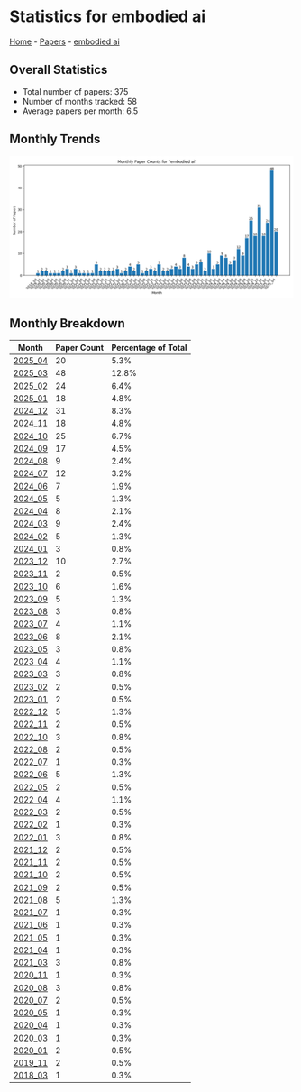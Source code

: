 # Statistics for embodied ai

[Home](https://arxcompass.github.io) - [Papers](https://arxcompass.github.io/papers) - [embodied ai](https://arxcompass.github.io/papers/embodied_ai)

## Overall Statistics

- Total number of papers: 375
- Number of months tracked: 58
- Average papers per month: 6.5

## Monthly Trends

![Monthly Paper Counts](monthly_stats.png)

## Monthly Breakdown

| Month | Paper Count | Percentage of Total |
| --- | --- | --- |
| [2025_04](./2025_04/papers_1.md) | 20 | 5.3% |
| [2025_03](./2025_03/papers_1.md) | 48 | 12.8% |
| [2025_02](./2025_02/papers_1.md) | 24 | 6.4% |
| [2025_01](./2025_01/papers_1.md) | 18 | 4.8% |
| [2024_12](./2024_12/papers_1.md) | 31 | 8.3% |
| [2024_11](./2024_11/papers_1.md) | 18 | 4.8% |
| [2024_10](./2024_10/papers_1.md) | 25 | 6.7% |
| [2024_09](./2024_09/papers_1.md) | 17 | 4.5% |
| [2024_08](./2024_08/papers_1.md) | 9 | 2.4% |
| [2024_07](./2024_07/papers_1.md) | 12 | 3.2% |
| [2024_06](./2024_06/papers_1.md) | 7 | 1.9% |
| [2024_05](./2024_05/papers_1.md) | 5 | 1.3% |
| [2024_04](./2024_04/papers_1.md) | 8 | 2.1% |
| [2024_03](./2024_03/papers_1.md) | 9 | 2.4% |
| [2024_02](./2024_02/papers_1.md) | 5 | 1.3% |
| [2024_01](./2024_01/papers_1.md) | 3 | 0.8% |
| [2023_12](./2023_12/papers_1.md) | 10 | 2.7% |
| [2023_11](./2023_11/papers_1.md) | 2 | 0.5% |
| [2023_10](./2023_10/papers_1.md) | 6 | 1.6% |
| [2023_09](./2023_09/papers_1.md) | 5 | 1.3% |
| [2023_08](./2023_08/papers_1.md) | 3 | 0.8% |
| [2023_07](./2023_07/papers_1.md) | 4 | 1.1% |
| [2023_06](./2023_06/papers_1.md) | 8 | 2.1% |
| [2023_05](./2023_05/papers_1.md) | 3 | 0.8% |
| [2023_04](./2023_04/papers_1.md) | 4 | 1.1% |
| [2023_03](./2023_03/papers_1.md) | 3 | 0.8% |
| [2023_02](./2023_02/papers_1.md) | 2 | 0.5% |
| [2023_01](./2023_01/papers_1.md) | 2 | 0.5% |
| [2022_12](./2022_12/papers_1.md) | 5 | 1.3% |
| [2022_11](./2022_11/papers_1.md) | 2 | 0.5% |
| [2022_10](./2022_10/papers_1.md) | 3 | 0.8% |
| [2022_08](./2022_08/papers_1.md) | 2 | 0.5% |
| [2022_07](./2022_07/papers_1.md) | 1 | 0.3% |
| [2022_06](./2022_06/papers_1.md) | 5 | 1.3% |
| [2022_05](./2022_05/papers_1.md) | 2 | 0.5% |
| [2022_04](./2022_04/papers_1.md) | 4 | 1.1% |
| [2022_03](./2022_03/papers_1.md) | 2 | 0.5% |
| [2022_02](./2022_02/papers_1.md) | 1 | 0.3% |
| [2022_01](./2022_01/papers_1.md) | 3 | 0.8% |
| [2021_12](./2021_12/papers_1.md) | 2 | 0.5% |
| [2021_11](./2021_11/papers_1.md) | 2 | 0.5% |
| [2021_10](./2021_10/papers_1.md) | 2 | 0.5% |
| [2021_09](./2021_09/papers_1.md) | 2 | 0.5% |
| [2021_08](./2021_08/papers_1.md) | 5 | 1.3% |
| [2021_07](./2021_07/papers_1.md) | 1 | 0.3% |
| [2021_06](./2021_06/papers_1.md) | 1 | 0.3% |
| [2021_05](./2021_05/papers_1.md) | 1 | 0.3% |
| [2021_04](./2021_04/papers_1.md) | 1 | 0.3% |
| [2021_03](./2021_03/papers_1.md) | 3 | 0.8% |
| [2020_11](./2020_11/papers_1.md) | 1 | 0.3% |
| [2020_08](./2020_08/papers_1.md) | 3 | 0.8% |
| [2020_07](./2020_07/papers_1.md) | 2 | 0.5% |
| [2020_05](./2020_05/papers_1.md) | 1 | 0.3% |
| [2020_04](./2020_04/papers_1.md) | 1 | 0.3% |
| [2020_03](./2020_03/papers_1.md) | 1 | 0.3% |
| [2020_01](./2020_01/papers_1.md) | 2 | 0.5% |
| [2019_11](./2019_11/papers_1.md) | 2 | 0.5% |
| [2018_03](./2018_03/papers_1.md) | 1 | 0.3% |
